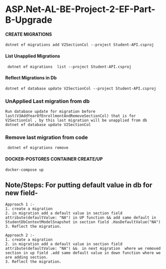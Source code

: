 # ASP.Net-AL-BE-Project-2-EF-Part-B-Upgrade

####  CREATE MIGRATIONS
```
dotnet ef migrations add V2SectionCol --project Student-API.csproj
```


#### List Unapplied Migrations
```
 dotnet ef migrations  list --project Student-API.csproj
```
#### Reflect Migrations in Db
```
dotnet ef database update V2SectionCol --project Student-API.csproj
``` 

### UnApplied Last migration from db
```
Run database update for migration before last(V3AddYearOfEnrollmentAndRemoveSectionCol) that is for V2SectionCol , by this last migration will be unapplied from db
dotnet ef database update V2SectionCol
```
### Remove last migration from code
```
 dotnet ef migrations remove

```
####  DOCKER-POSTGRES CONTAINER CREATE/UP
```
docker-compose up
```




## Note/Steps: For putting default value in db for new field-
```
Approach 1 :-
1. create a migration 
2. in migration add a default value in section field attribute(defaultValue: "NA") in UP function && add same default in StudentDbContextModelSnapshot in section field .HasDefaultValue("NA")
3. Reflect the migration.

Approach 2 :-
1. create a migration
2. in migration add a default value in section field attribute(defaultValue: "NA") &&  in next migration  where we removed section in up field .add same default value in down function where we are adding section.
3. Reflect the migration.



```